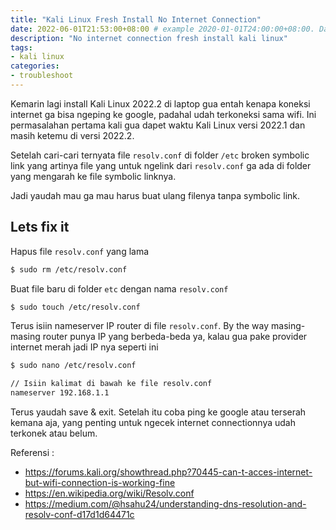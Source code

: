 ```yaml
---
title: "Kali Linux Fresh Install No Internet Connection"
date: 2022-06-01T21:53:00+08:00 # example 2020-01-01T24:00:00+08:00. Date should be the current time! you need insert it manually.
description: "No internet connection fresh install kali linux"
tags:
- kali linux
categories:
- troubleshoot
---
```


Kemarin lagi install Kali Linux 2022.2 di laptop gua entah kenapa koneksi internet ga bisa ngeping ke google, padahal udah terkoneksi sama wifi. Ini permasalahan pertama kali gua dapet waktu Kali Linux versi 2022.1 dan masih ketemu di versi 2022.2.

Setelah cari-cari ternyata file `resolv.conf` di folder `/etc` broken symbolic link yang artinya file yang untuk ngelink dari `resolv.conf` ga ada di folder yang mengarah ke file symbolic linknya.

Jadi yaudah mau ga mau harus buat ulang filenya tanpa symbolic link.

## Lets fix it

Hapus file `resolv.conf` yang lama

```bash
$ sudo rm /etc/resolv.conf
```

Buat file baru di folder `etc` dengan nama `resolv.conf`

```bash
$ sudo touch /etc/resolv.conf
```

Terus isiin nameserver IP router di file `resolv.conf`. By the way masing-masing router punya IP yang berbeda-beda ya, kalau gua pake provider internet merah jadi IP nya seperti ini

```bash
$ sudo nano /etc/resolv.conf

// Isiin kalimat di bawah ke file resolv.conf
nameserver 192.168.1.1
```

Terus yaudah save & exit. Setelah itu coba ping ke google atau terserah kemana aja, yang penting untuk ngecek internet connectionnya udah terkonek atau belum.

Referensi :
- https://forums.kali.org/showthread.php?70445-can-t-acces-internet-but-wifi-connection-is-working-fine
- https://en.wikipedia.org/wiki/Resolv.conf
- https://medium.com/@hsahu24/understanding-dns-resolution-and-resolv-conf-d17d1d64471c